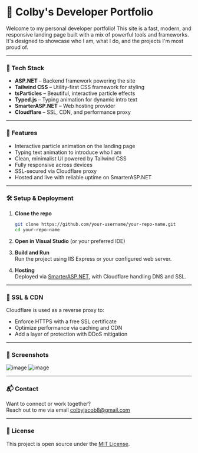 # 💼 Colby's Developer Portfolio

Welcome to my personal developer portfolio! This site is a fast, modern, and responsive landing page built with a mix of powerful tools and frameworks. It's designed to showcase who I am, what I do, and the projects I'm most proud of.

---

### 🚀 Tech Stack

- **ASP.NET** – Backend framework powering the site
- **Tailwind CSS** – Utility-first CSS framework for styling
- **tsParticles** – Beautiful, interactive particle effects
- **Typed.js** – Typing animation for dynamic intro text
- **SmarterASP.NET** – Web hosting provider
- **Cloudflare** – SSL, CDN, and performance proxy

---

### 🎨 Features

- Interactive particle animation on the landing page
- Typing text animation to introduce who I am
- Clean, minimalist UI powered by Tailwind CSS
- Fully responsive across devices
- SSL-secured via Cloudflare proxy
- Hosted and live with reliable uptime on SmarterASP.NET

---

### 🛠️ Setup & Deployment

1. **Clone the repo**  
   ```bash
   git clone https://github.com/your-username/your-repo-name.git
   cd your-repo-name
   ```

2. **Open in Visual Studio** (or your preferred IDE)

3. **Build and Run**  
   Run the project using IIS Express or your configured web server.

4. **Hosting**  
   Deployed via [SmarterASP.NET](https://www.smarterasp.net/), with Cloudflare handling DNS and SSL.

---

### 🔐 SSL & CDN

Cloudflare is used as a reverse proxy to:
- Enforce HTTPS with a free SSL certificate
- Optimize performance via caching and CDN
- Add a layer of protection with DDoS mitigation

---

### 📸 Screenshots

![image](https://github.com/user-attachments/assets/0972898b-3876-4cfd-ab99-ab66fa2636c4)
![image](https://github.com/user-attachments/assets/1989504d-fd63-44cc-90a5-3ac014d9c6cd)


---

### 📬 Contact

Want to connect or work together?  
Reach out to me via email colbyjacob8@gmail.com

---

### 📄 License

This project is open source under the [MIT License](LICENSE).
